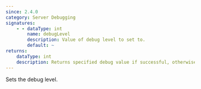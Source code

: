 ```yaml
---
since: 2.4.0
category: Server Debugging
signatures:
    - - dataType: int
        name: debugLevel
        description: Value of debug level to set to.
        default: ~
returns:
    dataType: int
    description: Returns specified debug value if successful, otherwise current debug value.
---
```


Sets the debug level.
